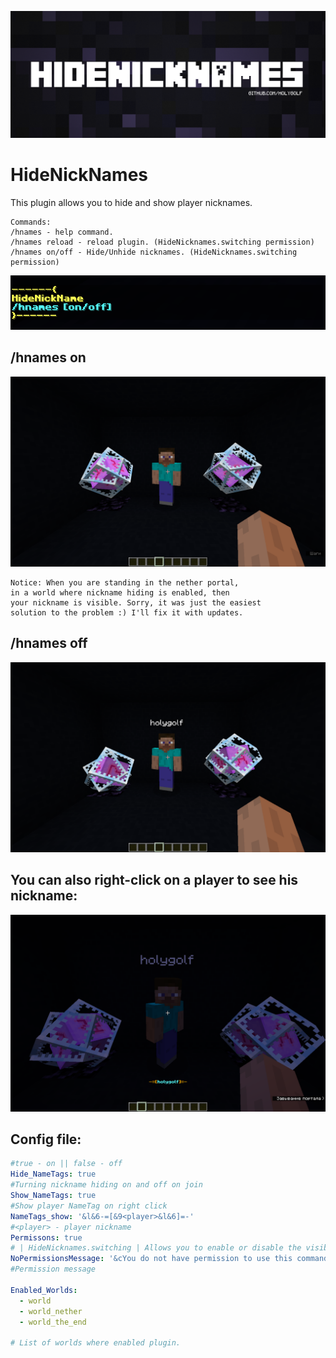  [![logo](/imagies/6.png)](https://www.spigotmc.org/resources/hidenicknames.77039/)

# HideNickNames
This plugin allows you to hide and show player nicknames.

```
Commands:
/hnames - help command.
/hnames reload - reload plugin. (HideNicknames.switching permission)
/hnames on/off - Hide/Unhide nicknames. (HideNicknames.switching permission)
```

 ![hnames command](/imagies/1.png)
 
 ## /hnames on
 
![hnames on](/imagies/4.png)

```
Notice: When you are standing in the nether portal,
in a world where nickname hiding is enabled, then
your nickname is visible. Sorry, it was just the easiest
solution to the problem :) I'll fix it with updates.
```
 ## /hnames off
 
 ![hnames off](/imagies/3.png)
 
 ## You can also right-click on a player to see his nickname:
 
 ![click](/imagies/2.png)
 
 ## Config file:
 
```yml
#true - on || false - off
Hide_NameTags: true
#Turning nickname hiding on and off on join
Show_NameTags: true
#Show player NameTag on right click
NameTags_show: '&l&6-=[&9<player>&l&6]=-'
#<player> - player nickname
Permissons: true
# | HideNicknames.switching | Allows you to enable or disable the visibility of names for all (Enable or disable plugin) (Default "Op")
NoPermissionsMessage: '&cYou do not have permission to use this command!'
#Permission message

Enabled_Worlds:
  - world
  - world_nether
  - world_the_end

# List of worlds where enabled plugin.
```
